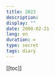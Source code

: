 ```yaml
---
title: 2023
description: 
display: ""
date: 2000-02-21
lang: en
duration: ∞
type: secret
tags: diary
---
```

[[toc]]

<!-- <DiaryCardList /> -->